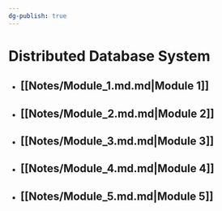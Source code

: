 ```yaml
---
dg-publish: true
---
```

# Distributed Database System

- ## [[Notes/Module_1.md.md|Module 1]]
- ## [[Notes/Module_2.md.md|Module 2]]
- ## [[Notes/Module_3.md.md|Module 3]]
- ## [[Notes/Module_4.md.md|Module 4]]
- ## [[Notes/Module_5.md.md|Module 5]]